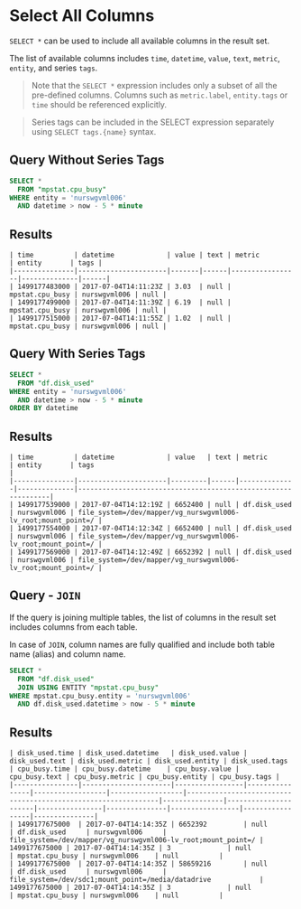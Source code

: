 # Select All Columns

`SELECT *` can be used to include all available columns in the result set.

The list of available columns includes `time`, `datetime`, `value`, `text`, `metric`, `entity`, and series `tags`.

> Note that the `SELECT *` expression includes only a subset of all the pre-defined columns. Columns such as `metric.label`, `entity.tags` or `time` should be referenced explicitly.

> Series tags can be included in the SELECT expression separately using `SELECT tags.{name}` syntax.

## Query Without Series Tags

```sql
SELECT *
  FROM "mpstat.cpu_busy"
WHERE entity = 'nurswgvml006'
  AND datetime > now - 5 * minute
```

## Results

```ls
| time          | datetime             | value | text | metric          | entity       | tags | 
|---------------|----------------------|-------|------|-----------------|--------------|------| 
| 1499177483000 | 2017-07-04T14:11:23Z | 3.03  | null | mpstat.cpu_busy | nurswgvml006 | null | 
| 1499177499000 | 2017-07-04T14:11:39Z | 6.19  | null | mpstat.cpu_busy | nurswgvml006 | null | 
| 1499177515000 | 2017-07-04T14:11:55Z | 1.02  | null | mpstat.cpu_busy | nurswgvml006 | null | 
```

## Query With Series Tags

```sql
SELECT *
  FROM "df.disk_used"
WHERE entity = 'nurswgvml006'
  AND datetime > now - 5 * minute
ORDER BY datetime
```

## Results

```ls
| time          | datetime             | value   | text | metric       | entity       | tags                                                          |
|---------------|----------------------|---------|------|--------------|--------------|---------------------------------------------------------------|
| 1499177539000 | 2017-07-04T14:12:19Z | 6652400 | null | df.disk_used | nurswgvml006 | file_system=/dev/mapper/vg_nurswgvml006-lv_root;mount_point=/ |
| 1499177554000 | 2017-07-04T14:12:34Z | 6652400 | null | df.disk_used | nurswgvml006 | file_system=/dev/mapper/vg_nurswgvml006-lv_root;mount_point=/ |
| 1499177569000 | 2017-07-04T14:12:49Z | 6652392 | null | df.disk_used | nurswgvml006 | file_system=/dev/mapper/vg_nurswgvml006-lv_root;mount_point=/ |
```

## Query - `JOIN`

If the query is joining multiple tables, the list of columns in the result set includes columns from each table.

In case of `JOIN`, column names are fully qualified and include both table name (alias) and column name.

```sql
SELECT *
  FROM "df.disk_used"
  JOIN USING ENTITY "mpstat.cpu_busy"
WHERE mpstat.cpu_busy.entity = 'nurswgvml006'
  AND df.disk_used.datetime > now - 5 * minute
```

## Results

```ls
| disk_used.time | disk_used.datetime   | disk_used.value | disk_used.text | disk_used.metric | disk_used.entity | disk_used.tags                                                | cpu_busy.time | cpu_busy.datetime    | cpu_busy.value | cpu_busy.text | cpu_busy.metric | cpu_busy.entity | cpu_busy.tags | 
|----------------|----------------------|-----------------|----------------|------------------|------------------|---------------------------------------------------------------|---------------|----------------------|----------------|---------------|-----------------|-----------------|---------------| 
| 1499177675000  | 2017-07-04T14:14:35Z | 6652392         | null           | df.disk_used     | nurswgvml006     | file_system=/dev/mapper/vg_nurswgvml006-lv_root;mount_point=/ | 1499177675000 | 2017-07-04T14:14:35Z | 3              | null          | mpstat.cpu_busy | nurswgvml006    | null          | 
| 1499177675000  | 2017-07-04T14:14:35Z | 58659216        | null           | df.disk_used     | nurswgvml006     | file_system=/dev/sdc1;mount_point=/media/datadrive            | 1499177675000 | 2017-07-04T14:14:35Z | 3              | null          | mpstat.cpu_busy | nurswgvml006    | null          | 
```

